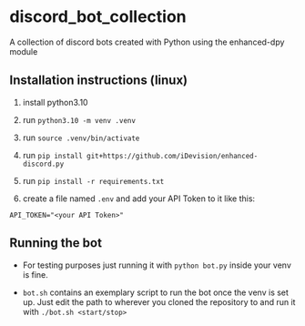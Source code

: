# discord_bot_collection

A collection of discord bots created with Python using the enhanced-dpy module

## Installation instructions (linux)

1. install python3.10

2. run `python3.10 -m venv .venv`

3. run `source .venv/bin/activate`

4. run `pip install git+https://github.com/iDevision/enhanced-discord.py`

5. run `pip install -r requirements.txt`

6. create a file named `.env` and add your API Token to it like this:

```env
API_TOKEN="<your API Token>"
```

## Running the bot

- For testing purposes just running it with `python bot.py` inside your venv is fine.

- `bot.sh` contains an exemplary script to run the bot once the venv is set up. Just edit the path to wherever you cloned the repository to and run it with `./bot.sh <start/stop>`
